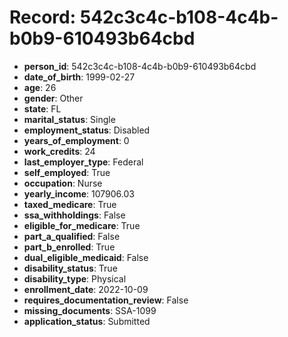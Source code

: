 # Record: 542c3c4c-b108-4c4b-b0b9-610493b64cbd

- **person_id**: 542c3c4c-b108-4c4b-b0b9-610493b64cbd
- **date_of_birth**: 1999-02-27
- **age**: 26
- **gender**: Other
- **state**: FL
- **marital_status**: Single
- **employment_status**: Disabled
- **years_of_employment**: 0
- **work_credits**: 24
- **last_employer_type**: Federal
- **self_employed**: True
- **occupation**: Nurse
- **yearly_income**: 107906.03
- **taxed_medicare**: True
- **ssa_withholdings**: False
- **eligible_for_medicare**: True
- **part_a_qualified**: False
- **part_b_enrolled**: True
- **dual_eligible_medicaid**: False
- **disability_status**: True
- **disability_type**: Physical
- **enrollment_date**: 2022-10-09
- **requires_documentation_review**: False
- **missing_documents**: SSA-1099
- **application_status**: Submitted